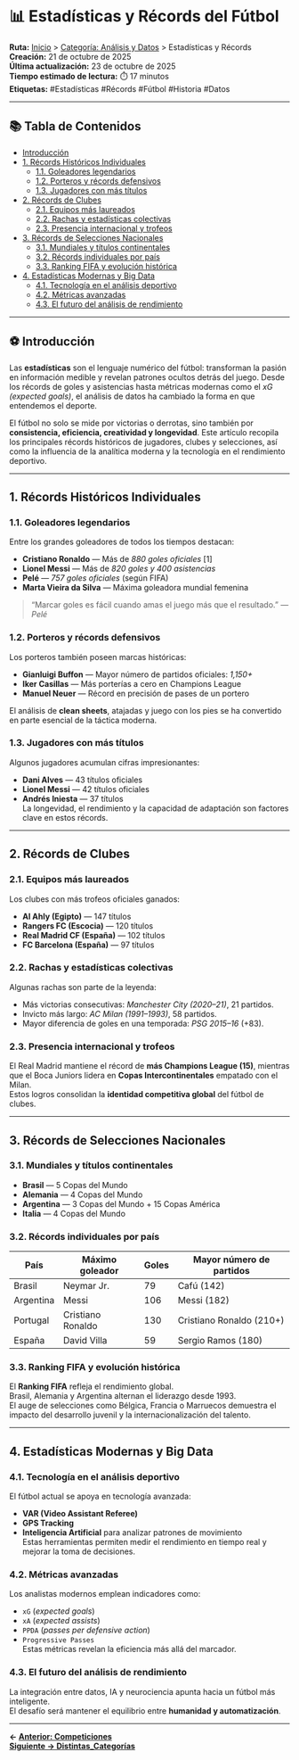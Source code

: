 # 📊 Estadísticas y Récords del Fútbol

**Ruta:** [Inicio](index.md) > [Categoría: Análisis y Datos](#) > Estadísticas y Récords  
**Creación:** 21 de octubre de 2025  
**Última actualización:** 23 de octubre de 2025  
**Tiempo estimado de lectura:** ⏱️ 17 minutos  
**Etiquetas:** #Estadísticas #Récords #Fútbol #Historia #Datos  

---

## 📚 Tabla de Contenidos
- [Introducción](#introducción)
- [1. Récords Históricos Individuales](#1-récords-históricos-individuales)
  - [1.1. Goleadores legendarios](#11-goleadores-legendarios)
  - [1.2. Porteros y récords defensivos](#12-porteros-y-récords-defensivos)
  - [1.3. Jugadores con más títulos](#13-jugadores-con-más-títulos)
- [2. Récords de Clubes](#2-récords-de-clubes)
  - [2.1. Equipos más laureados](#21-equipos-más-laureados)
  - [2.2. Rachas y estadísticas colectivas](#22-rachas-y-estadísticas-colectivas)
  - [2.3. Presencia internacional y trofeos](#23-presencia-internacional-y-trofeos)
- [3. Récords de Selecciones Nacionales](#3-récords-de-selecciones-nacionales)
  - [3.1. Mundiales y títulos continentales](#31-mundiales-y-títulos-continentales)
  - [3.2. Récords individuales por país](#32-récords-individuales-por-país)
  - [3.3. Ranking FIFA y evolución histórica](#33-ranking-fifa-y-evolución-histórica)
- [4. Estadísticas Modernas y Big Data](#4-estadísticas-modernas-y-big-data)
  - [4.1. Tecnología en el análisis deportivo](#41-tecnología-en-el-análisis-deportivo)
  - [4.2. Métricas avanzadas](#42-métricas-avanzadas)
  - [4.3. El futuro del análisis de rendimiento](#43-el-futuro-del-análisis-de-rendimiento)

---

## ⚽ Introducción

Las **estadísticas** son el lenguaje numérico del fútbol: transforman la pasión en información medible y revelan patrones ocultos detrás del juego. Desde los récords de goles y asistencias hasta métricas modernas como el *xG (expected goals)*, el análisis de datos ha cambiado la forma en que entendemos el deporte.

El fútbol no solo se mide por victorias o derrotas, sino también por **consistencia, eficiencia, creatividad y longevidad**. Este artículo recopila los principales récords históricos de jugadores, clubes y selecciones, así como la influencia de la analítica moderna y la tecnología en el rendimiento deportivo.

---

## 1. Récords Históricos Individuales

### 1.1. Goleadores legendarios
Entre los grandes goleadores de todos los tiempos destacan:
- **Cristiano Ronaldo** — Más de *880 goles oficiales* [1]
- **Lionel Messi** — Más de *820 goles y 400 asistencias*
- **Pelé** — *757 goles oficiales* (según FIFA)
- **Marta Vieira da Silva** — Máxima goleadora mundial femenina

> “Marcar goles es fácil cuando amas el juego más que el resultado.” — *Pelé*

### 1.2. Porteros y récords defensivos
Los porteros también poseen marcas históricas:
- **Gianluigi Buffon** — Mayor número de partidos oficiales: *1,150+*  
- **Iker Casillas** — Más porterías a cero en Champions League  
- **Manuel Neuer** — Récord en precisión de pases de un portero  

El análisis de **clean sheets**, atajadas y juego con los pies se ha convertido en parte esencial de la táctica moderna.

### 1.3. Jugadores con más títulos
Algunos jugadores acumulan cifras impresionantes:
- **Dani Alves** — 43 títulos oficiales  
- **Lionel Messi** — 42 títulos oficiales  
- **Andrés Iniesta** — 37 títulos  
La longevidad, el rendimiento y la capacidad de adaptación son factores clave en estos récords.

---

## 2. Récords de Clubes

### 2.1. Equipos más laureados
Los clubes con más trofeos oficiales ganados:
- **Al Ahly (Egipto)** — 147 títulos  
- **Rangers FC (Escocia)** — 120 títulos  
- **Real Madrid CF (España)** — 102 títulos  
- **FC Barcelona (España)** — 97 títulos  

### 2.2. Rachas y estadísticas colectivas
Algunas rachas son parte de la leyenda:
- Más victorias consecutivas: *Manchester City (2020–21)*, 21 partidos.  
- Invicto más largo: *AC Milan (1991–1993)*, 58 partidos.  
- Mayor diferencia de goles en una temporada: *PSG 2015–16* (+83).

### 2.3. Presencia internacional y trofeos
El Real Madrid mantiene el récord de **más Champions League (15)**, mientras que el Boca Juniors lidera en **Copas Intercontinentales** empatado con el Milan.  
Estos logros consolidan la **identidad competitiva global** del fútbol de clubes.

---

## 3. Récords de Selecciones Nacionales

### 3.1. Mundiales y títulos continentales
- **Brasil** — 5 Copas del Mundo  
- **Alemania** — 4 Copas del Mundo  
- **Argentina** — 3 Copas del Mundo + 15 Copas América  
- **Italia** — 4 Copas del Mundo  

### 3.2. Récords individuales por país
| País | Máximo goleador | Goles | Mayor número de partidos |
|------|------------------|--------|--------------------------|
| Brasil | Neymar Jr. | 79 | Cafú (142) |
| Argentina | Messi | 106 | Messi (182) |
| Portugal | Cristiano Ronaldo | 130 | Cristiano Ronaldo (210+) |
| España | David Villa | 59 | Sergio Ramos (180) |

### 3.3. Ranking FIFA y evolución histórica
El **Ranking FIFA** refleja el rendimiento global.  
Brasil, Alemania y Argentina alternan el liderazgo desde 1993.  
El auge de selecciones como Bélgica, Francia o Marruecos demuestra el impacto del desarrollo juvenil y la internacionalización del talento.

---

## 4. Estadísticas Modernas y Big Data

### 4.1. Tecnología en el análisis deportivo
El fútbol actual se apoya en tecnología avanzada:  
- **VAR (Video Assistant Referee)**  
- **GPS Tracking** 
- **Inteligencia Artificial** para analizar patrones de movimiento  
Estas herramientas permiten medir el rendimiento en tiempo real y mejorar la toma de decisiones.

### 4.2. Métricas avanzadas
Los analistas modernos emplean indicadores como:
- `xG` (*expected goals*)  
- `xA` (*expected assists*)  
- `PPDA` (*passes per defensive action*)  
- `Progressive Passes`  
Estas métricas revelan la eficiencia más allá del marcador.

### 4.3. El futuro del análisis de rendimiento
La integración entre datos, IA y neurociencia apunta hacia un fútbol más inteligente.  
El desafío será mantener el equilibrio entre **humanidad y automatización**.


---

**← [Anterior: Competiciones](Competiciones.md)**  
**[Siguiente → Distintas_Categorías](DistintasCategorías.md)**  



